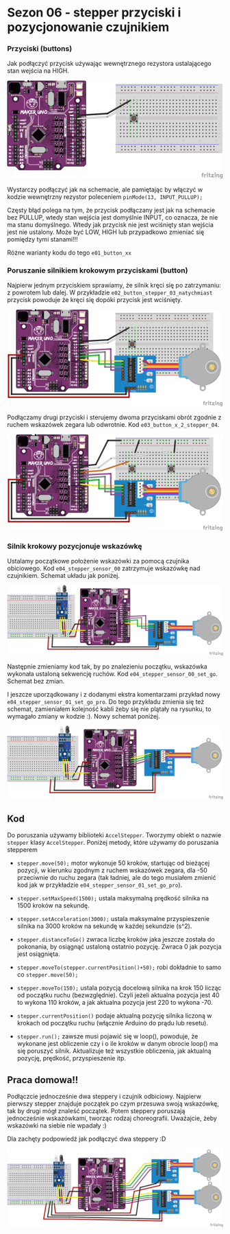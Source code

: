 
# Sezon 06 - stepper przyciski i pozycjonowanie czujnikiem

### Przyciski (buttons)  

Jak podłączyć przycisk używając wewnętrznego rezystora ustalającego stan wejścia na HIGH. 

![](uno_button.png)

Wystarczy podłączyć jak na schemacie, ale pamiętając by włączyć w kodzie wewnętrzny rezystor poleceniem `pinMode(13, INPUT_PULLUP);`

Częsty błąd polega na tym, że przycisk podłączany jest jak na schemacie bez PULLUP, wtedy stan wejścia jest domyślnie INPUT, co oznacza, że nie ma stanu domyślnego. Wtedy jak przycisk nie jest wciśnięty stan wejścia jest nie ustalony. Może być LOW, HIGH lub przypadkowo zmieniać się pomiędzy tymi stanami!!!

Różne warianty kodu do tego `e01_button_xx`

### Poruszanie silnikiem krokowym przyciskami (button)

Najpierw jednym przyciskiem sprawiamy, że silnik kręci się po zatrzymaniu: z powrotem lub dalej. W przykładzie `e02_button_stepper_03_natychmiast` przycisk powoduje że kręci się dopóki przycisk jest wciśnięty. 
 
![](uno_stepper_button.png)

Podłączamy drugi przyciski i sterujemy dwoma przyciskami obrót zgodnie z ruchem wskazówek zegara lub odwrotnie. Kod `e03_button_x_2_stepper_04`.

![](uno_stepper_button2.png)

### Silnik krokowy pozycjonuje wskazówkę 

Ustalamy początkowe położenie wskazówki za pomocą czujnika obiciowego. Kod `e04_stepper_sensor_00` zatrzymuje wskazówkę nad czujnikiem. Schemat układu jak poniżej.

![](uno_stepper_sensor.png)

Następnie zmieniamy kod tak, by po znalezieniu początku, wskazówka wykonała ustaloną sekwencję ruchów. Kod `e04_stepper_sensor_00_set_go`. Schemat bez zmian.

I jeszcze uporządkowany i z dodanymi ekstra komentarzami przykład nowy `e04_stepper_sensor_01_set_go_pro`. Do tego przykładu zmienia się też schemat, zamieniałem kolejność kabli żeby się nie plątały na rysunku, to wymagało zmiany w kodzie :). Nowy schemat poniżej. 

![](uno_stepper_sensor_pro.png)

## Kod

Do poruszania używamy biblioteki `AccelStepper`. Tworzymy obiekt o nazwie `stepper` klasy `AccelStepper`. Poniżej metody, które używamy do poruszania stepperem
- `stepper.move(50);` motor wykonuje 50 kroków, startując od bieżącej pozycji, w kierunku zgodnym z ruchem wskazówek zegara, dla -50 przeciwnie do ruchu zegara (tak ładniej, ale do tego musiałem zmienić kod jak w przykładzie `e04_stepper_sensor_01_set_go_pro`). 

 - `stepper.setMaxSpeed(1500);` ustala maksymalną prędkość silnika na 1500 kroków na sekundę.
- `stepper.setAcceleration(3000);` ustala maksymalne przyspieszenie silnika na 3000 kroków na sekundę w każdej sekundzie (s^2).
- `stepper.distanceToGo()` zwraca liczbę kroków jaka jeszcze została do pokonania, by osiągnąć ustaloną ostatnio pozycję. Zwraca 0 jak pozycja jest osiągnięta.
- `stepper.moveTo(stepper.currentPosition()+50);` robi dokładnie to samo co `stepper.move(50);`
- `stepper.moveTo(150);` ustala pozycją docelową silnika na krok 150 licząc od początku ruchu (bezwzględnie). Czyli jeżeli aktualna pozycja jest 40 to wykona 110 kroków, a jak aktualna pozycja jest 220 to wykona -70. 
- `stepper.currentPosition()` podaje aktualną pozycję silnika liczoną w krokach od początku ruchu (włącznie Arduino do prądu lub resetu).
- `stepper.run();` zawsze musi pojawić się w loop(), powoduje, że wykonane jest obliczenie czy i o ile kroków w danym obrocie loop() ma się poruszyć silnik. Aktualizuje też wszystkie obliczenia, jak aktualną pozycję, prędkość, przyspieszenie itp.

## Praca domowa!!

Podłączcie jednocześnie dwa steppery i czujnik odbiciowy. Najpierw pierwszy stepper znajduje początek po czym przesuwa swoją wskazówkę, tak by drugi mógł znaleść początek. Potem steppery poruszają jednocześnie wskazówkami, tworząc rodzaj choreografii. Uważajcie, żeby wskazówki na siebie nie wpadały :)

Dla zachęty podpowiedź jak podłączyć dwa steppery :D

![](uno_stepper2.png)